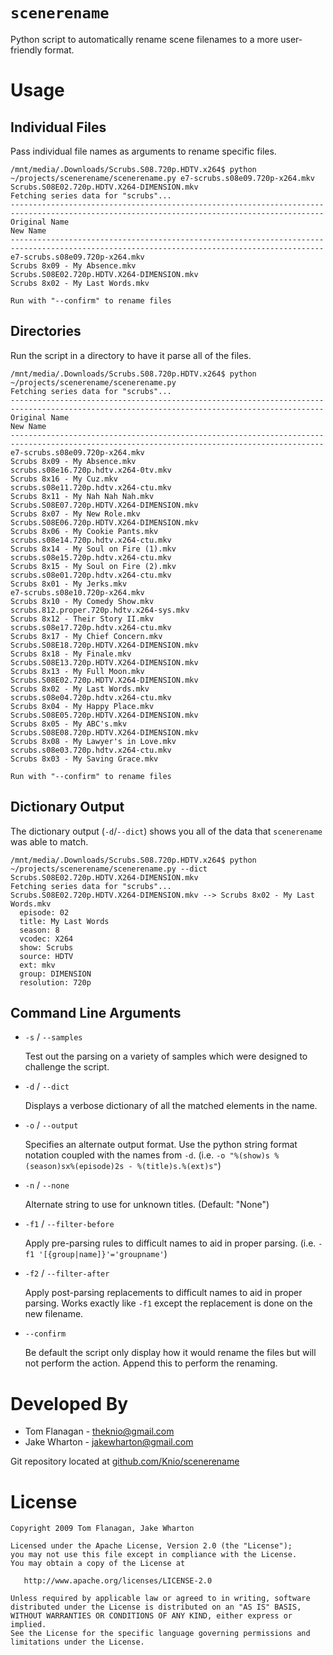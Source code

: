 `scenerename`
=============

Python script to automatically rename scene filenames to a more
user-friendly format.


Usage
=====

Individual Files
----------------
Pass individual file names as arguments to rename specific files.

    /mnt/media/.Downloads/Scrubs.S08.720p.HDTV.x264$ python ~/projects/scenerename/scenerename.py e7-scrubs.s08e09.720p-x264.mkv Scrubs.S08E02.720p.HDTV.X264-DIMENSION.mkv
    Fetching series data for "scrubs"...
    --------------------------------------------------------------------------------------------------------------------------------------------
    Original Name                                                          New Name
    --------------------------------------------------------------------------------------------------------------------------------------------
    e7-scrubs.s08e09.720p-x264.mkv                                         Scrubs 8x09 - My Absence.mkv
    Scrubs.S08E02.720p.HDTV.X264-DIMENSION.mkv                             Scrubs 8x02 - My Last Words.mkv
    
    Run with "--confirm" to rename files
    

Directories
-----------
Run the script in a directory to have it parse all of the files.

    /mnt/media/.Downloads/Scrubs.S08.720p.HDTV.x264$ python ~/projects/scenerename/scenerename.py
    Fetching series data for "scrubs"...
    --------------------------------------------------------------------------------------------------------------------------------------------
    Original Name                                                          New Name
    --------------------------------------------------------------------------------------------------------------------------------------------
    e7-scrubs.s08e09.720p-x264.mkv                                         Scrubs 8x09 - My Absence.mkv
    scrubs.s08e16.720p.hdtv.x264-0tv.mkv                                   Scrubs 8x16 - My Cuz.mkv
    scrubs.s08e11.720p.hdtv.x264-ctu.mkv                                   Scrubs 8x11 - My Nah Nah Nah.mkv
    Scrubs.S08E07.720p.HDTV.X264-DIMENSION.mkv                             Scrubs 8x07 - My New Role.mkv
    Scrubs.S08E06.720p.HDTV.X264-DIMENSION.mkv                             Scrubs 8x06 - My Cookie Pants.mkv
    scrubs.s08e14.720p.hdtv.x264-ctu.mkv                                   Scrubs 8x14 - My Soul on Fire (1).mkv
    scrubs.s08e15.720p.hdtv.x264-ctu.mkv                                   Scrubs 8x15 - My Soul on Fire (2).mkv
    scrubs.s08e01.720p.hdtv.x264-ctu.mkv                                   Scrubs 8x01 - My Jerks.mkv
    e7-scrubs.s08e10.720p-x264.mkv                                         Scrubs 8x10 - My Comedy Show.mkv
    scrubs.812.proper.720p.hdtv.x264-sys.mkv                               Scrubs 8x12 - Their Story II.mkv
    scrubs.s08e17.720p.hdtv.x264-ctu.mkv                                   Scrubs 8x17 - My Chief Concern.mkv
    Scrubs.S08E18.720p.HDTV.X264-DIMENSION.mkv                             Scrubs 8x18 - My Finale.mkv
    Scrubs.S08E13.720p.HDTV.X264-DIMENSION.mkv                             Scrubs 8x13 - My Full Moon.mkv
    Scrubs.S08E02.720p.HDTV.X264-DIMENSION.mkv                             Scrubs 8x02 - My Last Words.mkv
    scrubs.s08e04.720p.hdtv.x264-ctu.mkv                                   Scrubs 8x04 - My Happy Place.mkv
    Scrubs.S08E05.720p.HDTV.X264-DIMENSION.mkv                             Scrubs 8x05 - My ABC's.mkv
    Scrubs.S08E08.720p.HDTV.X264-DIMENSION.mkv                             Scrubs 8x08 - My Lawyer's in Love.mkv
    scrubs.s08e03.720p.hdtv.x264-ctu.mkv                                   Scrubs 8x03 - My Saving Grace.mkv
    
    Run with "--confirm" to rename files


Dictionary Output
----------------
The dictionary output (`-d`/`--dict`) shows you all of the data that `scenerename` was
able to match.

    /mnt/media/.Downloads/Scrubs.S08.720p.HDTV.x264$ python ~/projects/scenerename/scenerename.py --dict Scrubs.S08E02.720p.HDTV.X264-DIMENSION.mkv
    Fetching series data for "scrubs"...
    Scrubs.S08E02.720p.HDTV.X264-DIMENSION.mkv --> Scrubs 8x02 - My Last Words.mkv
      episode: 02
      title: My Last Words
      season: 8
      vcodec: X264
      show: Scrubs
      source: HDTV
      ext: mkv
      group: DIMENSION
      resolution: 720p


Command Line Arguments
----------------------
*   `-s` / `--samples`
    
    Test out the parsing on a variety of samples which were designed to
    challenge the script.

*   `-d` / `--dict`
    
    Displays a verbose dictionary of all the matched elements in the name.

*   `-o` / `--output`
    
    Specifies an alternate output format. Use the python string format
    notation coupled with the names from `-d`.
    (i.e. `-o "%(show)s %(season)sx%(episode)2s - %(title)s.%(ext)s"`)

*   `-n` / `--none`
    
    Alternate string to use for unknown titles. (Default: "None")

*   `-f1` / `--filter-before`
    
    Apply pre-parsing rules to difficult names to aid in proper parsing.
    (i.e. `-f1 '[{group|name]}'='groupname'`)

*   `-f2` / `--filter-after`
    
    Apply post-parsing replacements to difficult names to aid in proper
    parsing. Works exactly like `-f1` except the replacement is done on
    the new filename.

*   `--confirm`
    
    Be default the script only display how it would rename the files but
    will not perform the action. Append this to perform the renaming.


Developed By
============
* Tom Flanagan - <theknio@gmail.com>
* Jake Wharton - <jakewharton@gmail.com>

Git repository located at
[github.com/Knio/scenerename](http://github.com/Knio/scenerename)


License
=======
    Copyright 2009 Tom Flanagan, Jake Wharton
    
    Licensed under the Apache License, Version 2.0 (the "License");
    you may not use this file except in compliance with the License.
    You may obtain a copy of the License at
    
       http://www.apache.org/licenses/LICENSE-2.0
    
    Unless required by applicable law or agreed to in writing, software
    distributed under the License is distributed on an "AS IS" BASIS,
    WITHOUT WARRANTIES OR CONDITIONS OF ANY KIND, either express or implied.
    See the License for the specific language governing permissions and
    limitations under the License.
